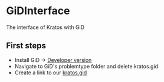 # GiDInterface
The interface of Kratos with GiD

## First steps
* Install GiD -> [Developer version](http://www.gidhome.com/download/developer-versions)
* Navigate to GiD's problemtype folder and delete kratos.gid
* Create a link to our [kratos.gid](./kratos.gid/)